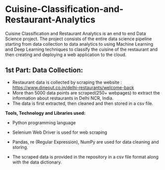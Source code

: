 # Cuisine-Classification-and-Restaurant-Analytics
Cuisine Classification and Restaurant Analytics is an end to end Data Science project. The project consists of the entire data science pipeline starting from data collection to data analytics to using Machine Learning and Deep Learning techniques to classify the cuisine of the restaurant and then creating and deploying a web application to the cloud.

## 1st Part: Data Collection:

  * Restaurant data is collected by scraping the website : https://www.dineout.co.in/delhi-restaurants/welcome-back
  * More than 5000 data points are scraped(250+ webpages) to extract the information about restaurants in Delhi NCR, India.
  * The data is first extracted, then cleaned and then stored in a csv file.
  
  **Tools, Technology and Libraries used:**
   * Python programming language
   * Selenium Web Driver is used for web scraping
   * Pandas, re (Regular Expression), NumPy are used for data cleaning and storing.
   
  * The scraped data is provided in the repository in a csv file format along with the data dictionary.


